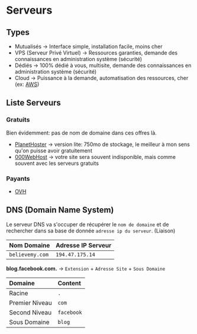 # Serveurs

## Types

- Mutualisés -> Interface simple, installation facile, moins cher
- VPS (Serveur Privé Virtuel) -> Ressources garanties, demande des connaissances en administration système (sécurité)
- Dédiés -> 100% dédié à vous, multisite, demande des connaissances en administration système (sécurité)
- Cloud -> Puissance à la demande, automatisation des ressources, cher (ex: [AWS](https://aws.amazon.com/fr/))

## Liste Serveurs

### Gratuits
Bien évidemment: pas de nom de domaine dans ces offres là.

- [PlanetHoster](https://www.planethoster.com/fr/World-Lite) -> version lite: 750mo de stockage, le meilleur à mon sens qu'on puisse avoir gratuitement
- [000WebHost](https://fr.000webhost.com/) -> votre site sera souvent indisponible, mais comme souvent avec les serveurs gratuits

### Payants

- [OVH](https://www.ovhcloud.com/fr/)

## DNS (Domain Name System)

Le serveur DNS va s'occuper de récupérer le `nom de domaine` et de rechercher dans sa base de donnée `adresse ip du serveur`. (Liaison)

| Nom Domaine     | Adresse IP Serveur |
| :-------------- | :----------------- |
| `believemy.com` | `194.47.175.14`    |


**blog.facebook.com.** -> `Extension` + `Adresse Site` + `Sous Domaine`

| Domaine             | Content              |
| :------------------ | :------------------- |
| Racine              | `.`                  |
| Premier Niveau      | `com`                |
| Second Niveau       | `facebook`           |
| Sous Domaine        | `blog`               |
